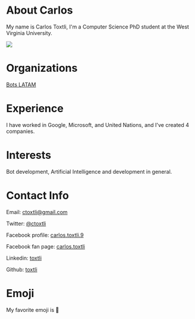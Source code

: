 # About Carlos
My name is Carlos Toxtli, I'm a Computer Science PhD student at the West Virginia University.

![](https://avatars3.githubusercontent.com/u/1299233?v=4&s=150)

# Organizations
[Bots LATAM](https://www.facebook.com/groups/botsLATAM)

# Experience
I have worked in Google, Microsoft, and United Nations, and I've created 4 companies.

# Interests
Bot development, Artificial Intelligence and development in general.

# Contact Info
Email: [ctoxtli@gmail.com](mailto:ctoxtli@gmail.com)  

Twitter: [@ctoxtli](https://twitter.com/ctoxtli)  

Facebook profile: [carlos.toxtli.9](https://www.facebook.com/carlos.toxtli.9)

Facebook fan page: [carlos.toxtli](https://www.facebook.com/carlos.toxtli)  

Linkedin: [toxtli](https://www.linkedin.com/in/toxtli/)

Github: [toxtli](https://github.com/toxtli)

# Emoji
My favorite emoji is 🤖